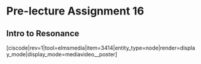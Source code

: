 # Pre-lecture Assignment 16

## Intro to Resonance


[ciscode|rev=1|tool=elmsmedia|item=3414|entity_type=node|render=display_mode|display_mode=mediavideo__poster]